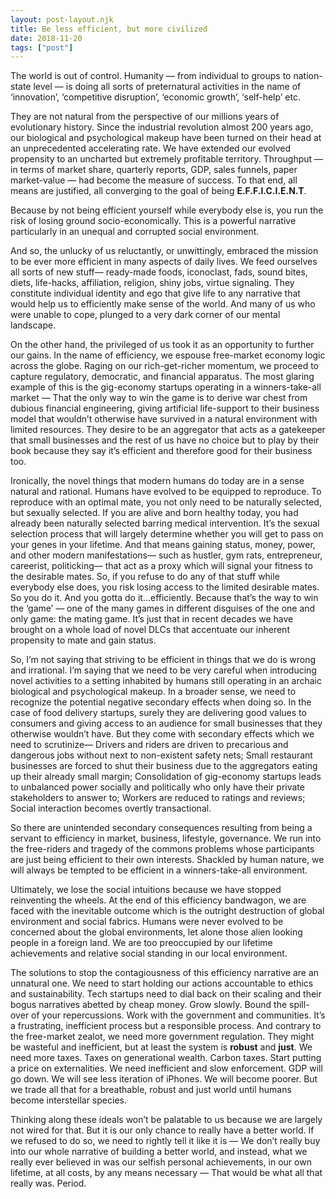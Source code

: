 ```yaml
---
layout: post-layout.njk
title: Be less efficient, but more civilized
date: 2018-11-20
tags: ["post"]
---
```


The world is out of control. Humanity — from individual to groups to nation-state level — is doing all sorts of preternatural activities in the name of ‘innovation’, ‘competitive disruption’, ‘economic growth’, ‘self-help’ etc.

They are not natural from the perspective of our millions years of evolutionary history. Since the industrial revolution almost 200 years ago, our biological and psychological makeup have been turned on their head at an unprecedented accelerating rate. We have extended our evolved propensity to an uncharted but extremely profitable territory. Throughput — in terms of market share, quarterly reports, GDP, sales funnels, paper market-value — had become the measure of success. To that end, all means are justified, all converging to the goal of being **E.F.F.I.C.I.E.N.T**.

Because by not being efficient yourself while everybody else is, you run the risk of losing ground socio-economically. This is a powerful narrative particularly in an unequal and corrupted social environment.

And so, the unlucky of us reluctantly, or unwittingly, embraced the mission to be ever more efficient in many aspects of daily lives. We feed ourselves all sorts of new stuff— ready-made foods, iconoclast, fads, sound bites, diets, life-hacks, affiliation, religion, shiny jobs, virtue signaling. They constitute individual identity and ego that give life to any narrative that would help us to efficiently make sense of the world. And many of us who were unable to cope, plunged to a very dark corner of our mental landscape.

On the other hand, the privileged of us took it as an opportunity to further our gains. In the name of efficiency, we espouse free-market economy logic across the globe. Raging on our rich-get-richer momentum, we proceed to capture regulatory, democratic, and financial apparatus. The most glaring example of this is the gig-economy startups operating in a winners-take-all market — That the only way to win the game is to derive war chest from dubious financial engineering, giving artificial life-support to their business model that wouldn’t otherwise have survived in a natural environment with limited resources. They desire to be an aggregator that acts as a gatekeeper that small businesses and the rest of us have no choice but to play by their book because they say it’s efficient and therefore good for their business too.

Ironically, the novel things that modern humans do today are in a sense natural and rational. Humans have evolved to be equipped to reproduce. To reproduce with an optimal mate, you not only need to be naturally selected, but sexually selected. If you are alive and born healthy today, you had already been naturally selected barring medical intervention. It’s the sexual selection process that will largely determine whether you will get to pass on your genes in your lifetime. And that means gaining status, money, power, and other modern manifestations— such as hustler, gym rats, entrepreneur, careerist, politicking— that act as a proxy which will signal your fitness to the desirable mates. So, if you refuse to do any of that stuff while everybody else does, you risk losing access to the limited desirable mates. So you do it. And you gotta do it…efficiently. Because that’s the way to win the ‘game’ — one of the many games in different disguises of the one and only game: the mating game. It’s just that in recent decades we have brought on a whole load of novel DLCs that accentuate our inherent propensity to mate and gain status.

So, I’m not saying that striving to be efficient in things that we do is wrong and irrational. I’m saying that we need to be very careful when introducing novel activities to a setting inhabited by humans still operating in an archaic biological and psychological makeup. In a broader sense, we need to recognize the potential negative secondary effects when doing so. In the case of food delivery startups, surely they are delivering good values to consumers and giving access to an audience for small businesses that they otherwise wouldn’t have. But they come with secondary effects which we need to scrutinize— Drivers and riders are driven to precarious and dangerous jobs without next to non-existent safety nets; Small restaurant businesses are forced to shut their business due to the aggregators eating up their already small margin; Consolidation of gig-economy startups leads to unbalanced power socially and politically who only have their private stakeholders to answer to; Workers are reduced to ratings and reviews; Social interaction becomes overtly transactional.

So there are unintended secondary consequences resulting from being a servant to efficiency in market, business, lifestyle, governance. We run into the free-riders and tragedy of the commons problems whose participants are just being efficient to their own interests. Shackled by human nature, we will always be tempted to be efficient in a winners-take-all environment.

Ultimately, we lose the social intuitions because we have stopped reinventing the wheels. At the end of this efficiency bandwagon, we are faced with the inevitable outcome which is the outright destruction of global environment and social fabrics. Humans were never evolved to be concerned about the global environments, let alone those alien looking people in a foreign land. We are too preoccupied by our lifetime achievements and relative social standing in our local environment.

The solutions to stop the contagiousness of this efficiency narrative are an unnatural one. We need to start holding our actions accountable to ethics and sustainability. Tech startups need to dial back on their scaling and their bogus narratives abetted by cheap money. Grow slowly. Bound the spill-over of your repercussions. Work with the government and communities. It’s a frustrating, inefficient process but a responsible process. And contrary to the free-market zealot, we need more government regulation. They might be wasteful and inefficient, but at least the system is **robust** and **just**. We need more taxes. Taxes on generational wealth. Carbon taxes. Start putting a price on externalities. We need inefficient and slow enforcement. GDP will go down. We will see less iteration of iPhones. We will become poorer. But we trade all that for a breathable, robust and just world until humans become interstellar species.

Thinking along these ideals won’t be palatable to us because we are largely not wired for that. But it is our only chance to really have a better world. If we refused to do so, we need to rightly tell it like it is — We don’t really buy into our whole narrative of building a better world, and instead, what we really ever believed in was our selfish personal achievements, in our own lifetime, at all costs, by any means necessary — That would be what all that really was. Period.
